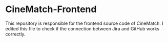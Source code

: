 # CineMatch-Frontend
This repository is responsible for the frontend source code of CineMatch.
I edited this file to check if the connection between Jira and GitHub works correctly.
